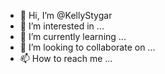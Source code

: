 - 👋 Hi, I’m @KellyStygar
- 👀 I’m interested in ...
- 🌱 I’m currently learning ...
- 💞️ I’m looking to collaborate on ...
- 📫 How to reach me ...

<!---
KellyStygar/KellyStygar is a ✨ special ✨ repository because its `README.md` (this file) appears on your GitHub profile.
You can click the Preview link to take a look at your changes.
--->
